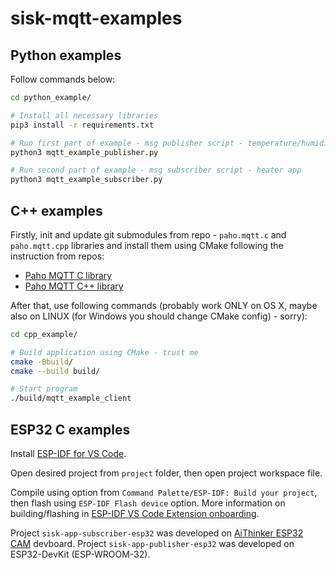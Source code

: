 # sisk-mqtt-examples

## Python examples

Follow commands below:
```bash
cd python_example/

# Install all necessary libraries
pip3 install -r requirements.txt    

# Run first part of example - msg publisher script - temperature/humidity sensor app
python3 mqtt_example_publisher.py 

# Run second part of example - msg subscriber script - heater app
python3 mqtt_example_subscriber.py   
```

## C++ examples

Firstly, init and update git submodules from repo - `paho.mqtt.c` and `paho.mqtt.cpp` libraries and install them using CMake following the instruction from repos:
* [Paho MQTT C library](https://github.com/eclipse/paho.mqtt.c)
* [Paho MQTT C++ library](https://github.com/eclipse/paho.mqtt.cpp)

After that, use following commands (probably work ONLY on OS X, maybe also on LINUX (for Windows you should change CMake config) - sorry):

```bash
cd cpp_example/

# Build application using CMake - trust me
cmake -Bbuild/
cmake --build build/

# Start program
./build/mqtt_example_client
```

## ESP32 C examples

Install [ESP-IDF for VS Code](https://docs.espressif.com/projects/esp-idf/en/latest/esp32/get-started/index.html).

Open desired project from `project` folder, then open project workspace file.

Compile using option from `Command Palette/ESP-IDF: Build your project`, then flash using `ESP-IDF Flash device` option. More information on building/flashing in [ESP-IDF VS Code Extension onboarding](https://www.youtube.com/watch?v=Lc6ausiKvQM&feature=youtu.be).

Project `sisk-app-subscriber-esp32` was developed on [AiThinker ESP32 CAM](https://randomnerdtutorials.com/esp32-cam-ai-thinker-pinout/) devboard.
Project `sisk-app-publisher-esp32` was developed on ESP32-DevKit (ESP-WROOM-32).
